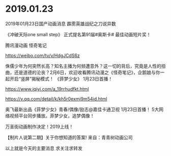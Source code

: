 # 2019.01.23

2019年01月23日国产动画消息
霹雳英雄战纪之刀说异数


《冲破天际one small step》 正式提名第91届#奥斯卡# 最佳动画短片奖！




腾讯漫动画  怪奇笔记

https://weibo.com/tv/v/HdgJCdS6z

侏儒少年为何突然长高？知名主播为何频遭意外？这一切的背后，究竟是人性的扭曲，还是道德的沦丧？2月6日，欢迎收看腾讯动漫之《怪奇笔记》，企鹅娘与你一起开启“竖屏”揭秘模式！
《菲梦少女》 1月23日首播！

https://www.iqiyi.com/a_19rrhudfkt.html

https://v.qq.com/detail/k/kh5r0exmj9m54id.html

奥飞最新出品《菲梦少女》青春/偶像/励志@嘉佳卡通卫视 1月23日首播！
5大网络视频平台同步播放。菲梦少女，追梦偶像！


万圣街动画制作决定！2019上线！


【制片人说第二期】关于你想知道的答案! 来自：青青树动画公司


以上就是今天的主要消息
求关注求转发


